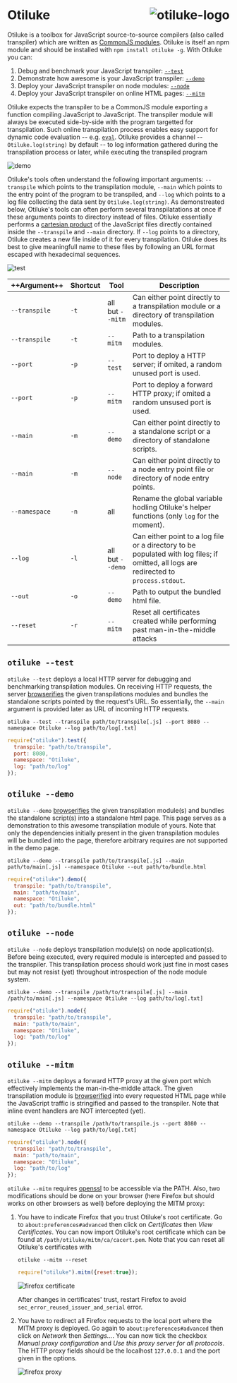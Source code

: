 # Otiluke <img src="img/otiluke.png" align="right" alt="otiluke-logo" title="Resilient Sphere of Otiluke">

Otiluke is a toolbox for JavaScript source-to-source compilers (also called transpiler) which are written as [CommonJS modules](http://www.commonjs.org/).
Otiluke is itself an npm module and should be installed with `npm install otiluke -g`.
With Otiluke you can:

1. Debug and benchmark your JavaScript transpiler: [`--test`](#otiluke---test)
2. Demonstrate how awesome is your JavaScript transpiler: [`--demo`](#otiluke---demo)
3. Deploy your JavaScript transpiler on node modules: [`--node`](#otiluke---node)
4. Deploy your JavaScript transpiler on online HTML pages: [`--mitm`](#otiluke---node)

Otiluke expects the transpiler to be a CommonJS module exporting a function compiling JavaScript to JavaScript.
The transpiler module will always be executed side-by-side with the program targetted for transpilation.
Such online transpilation process enables easy support for dynamic code evaluation -- e.g. [`eval`](https://developer.mozilla.org/en-US/docs/Web/JavaScript/Reference/Global_Objects/eval).
Otiluke provides a channel -- `Otiluke.log(string)` by default -- to log information gathered during the transpilation process or later, while executing the transpiled program

<img src="img/demo.png" align="center" alt="demo" title="Otiluke's demo tool"/>

Otiluke's tools often understand the following important arguments:
`--transpile` which points to the transpilation module,
`--main` which points to the entry point of the program to be transpiled,
and `--log` which points to a log file collecting the data sent by `Otiluke.log(string)`.
As demonstreated below, Otiluke's tools can often perform several transpilatations at once if these arguments points to directory instead of files.
Otiluke essentially performs a [cartesian product](https://en.wikipedia.org/wiki/Cartesian_product) of the JavaScript files directly contained inside the `--transpile` and `--main` directory.
If `--log` points to a directory, Otiluke creates a new file inside of it for every transpilation.
Otiluke does its best to give meaningfull name to these files by following an URL format escaped with hexadecimal sequences.

<img src="img/test.png" align="center" alt="test" title="Otiluke's test tool"/>

++Argument++ | Shortcut | ____Tool____      | Description
--------------|----------|-------------------|-----------------------------------------------------------------------------------------------------------------------------------------------
`--transpile` | `-t`     | all but `--mitm`  | Can either point directly to a transpilation module or a directory of transpilation modules.
`--transpile` | `-t`     | `--mitm`          | Path to a transpilation modules.
`--port`      | `-p`     | `--test`          | Port to deploy a HTTP server; if omited, a random unused port is used.
`--port`      | `-p`     | `--mitm`          | Port to deploy a forward HTTP proxy; if omited a random unsused port is used. 
`--main`      | `-m`     | `--demo`          | Can either point directly to a standalone script or a directory of standalone scripts.
`--main`      | `-m`     | `--node`          | Can either point directly to a node entry point file or directory of node entry points.
`--namespace` | `-n`     | all               | Rename the global variable hodling Otiluke's helper functions (only `log` for the moment).
`--log`       | `-l`     | all but `--demo`  | Can either point to a log file or a directory to be populated with log files; if omitted, all logs are redirected to `process.stdout`.
`--out`       | `-o`     | `--demo`          | Path to output the bundled html file.
`--reset`     | `-r`     | `--mitm`          | Reset all certificates created while performing past man-in-the-middle attacks 

## `otiluke --test`

`otiluke --test` deploys a local HTTP server for debugging and benchmarking transpilation modules. 
On receiving HTTP requests, the server [browserifies](http://browserify.org/) the given transpilations modules and bundles the standalone scripts pointed by the request's URL.
So essentially, the `--main` argument is provided later as URL of incoming HTTP requests.

```shell
otiluke --test --transpile path/to/transpile[.js] --port 8080 --namespace Otiluke --log path/to/log[.txt] 
```
```javascript
require("otiluke").test({
  transpile: "path/to/transpile",
  port: 8080,
  namespace: "Otiluke",
  log: "path/to/log"
});
```

## `otiluke --demo`

`otiluke --demo` [browserifies](http://browserify.org/) the given transpilation module(s) and bundles the standalone script(s) into a standalone html page.
This page serves as a demonstration to this awesome transpilation module of yours.
Note that only the dependencies initially present in the given transpilation modules will be bundled into the page, therefore arbitrary requires are not supported in the demo page.

```shell
otiluke --demo --transpile path/to/transpile[.js] --main path/to/main[.js] --namespace Otiluke --out path/to/bundle.html
```
```javascript
require("otiluke").demo({
  transpile: "path/to/transpile",
  main: "path/to/main",
  namespace: "Otiluke",
  out: "path/to/bundle.html"
});
```

## `otiluke --node`

`otiluke --node` deploys transpilation module(s) on node application(s).
Before being executed, every required module is intercepted and passed to the transpiler.
This transpilation process should work just fine in most cases but may not resist (yet) throughout introspection of the node module system.

```shell
otiluke --demo --transpile /path/to/transpile[.js] --main /path/to/main[.js] --namespace Otiluke --log path/to/log[.txt]
```
```javascript
require("otiluke").node({
  transpile: "path/to/transpile",
  main: "path/to/main",
  namespace: "Otiluke",
  log: "path/to/log"
});
```

## `otiluke --mitm`

`otiluke --mitm` deploys a forward HTTP proxy at the given port which effectively implements the man-in-the-middle attack.
The given transpilation module is [browserified](http://browserify.org/) into every requested HTML page while the JavaScript traffic is stringified and passed to the transpiler.
Note that inline event handlers are NOT intercepted (yet).

```shell
otiluke --demo --transpile /path/to/transpile.js --port 8080 --namespace Otiluke --log path/to/log[.txt]
```
```javascript
require("otiluke").node({
  transpile: "path/to/transpile",
  main: "path/to/main",
  namespace: "Otiluke",
  log: "path/to/log"
});
```

`otiluke --mitm` requires [openssl](https://www.openssl.org/) to be accessible via the PATH.
Also, two modifications should be done on your browser (here Firefox but should works on other browsers as well) before deploying the MITM proxy:

1. You have to indicate Firefox that you trust Otiluke's root certificate.
   Go to `about:preferences#advanced` then click on *Certificates* then *View Certificates*.
   You can now import Otiluke's root certificate which can be found at `/path/otiluke/mitm/ca/cacert.pem`.
   Note that you can reset all Otiluke's certificates with

    ```shell
    otiluke --mitm --reset
    ```
    ```javascript
    require("otiluke").mitm({reset:true});
    ```

   <img src="img/firefox-cert.png" align="center" alt="firefox certificate" title="Firefox's certificate"/>

   After changes in certificates' trust, restart Firefox to avoid `sec_error_reused_issuer_and_serial` error.

2. You have to redirect all Firefox requests to the local port where the MITM proxy is deployed.
   Go again to `about:preferences#advanced` then click on *Network* then *Settings...*.
   You can now tick the checkbox *Manual proxy configuration* and *Use this proxy server for all protocols*.
   The HTTP proxy fields should be the localhost `127.0.0.1` and the port given in the options.

   <img src="img/firefox-proxy.png" align="center" alt="firefox proxy" title="Firefox's proxy settings"/>

